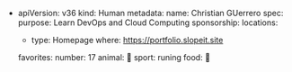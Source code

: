 - apiVersion: v36
kind: Human
metadata:
  name: Christian GUerrero
spec:
  purpose: Learn DevOps and Cloud Computing
  sponsorship:
  locations:
    - type: Homepage
      where: https://portfolio.slopeit.site
   
  favorites:
    number: 17
    animal: 🐶
    sport: runing 
    food: 🥩

<!---
croguerrero/croguerrero is a ✨ special ✨ repository because its `README.md` (this file) appears on your GitHub profile.
You can click the Preview link to take a look at your changes.
--->
